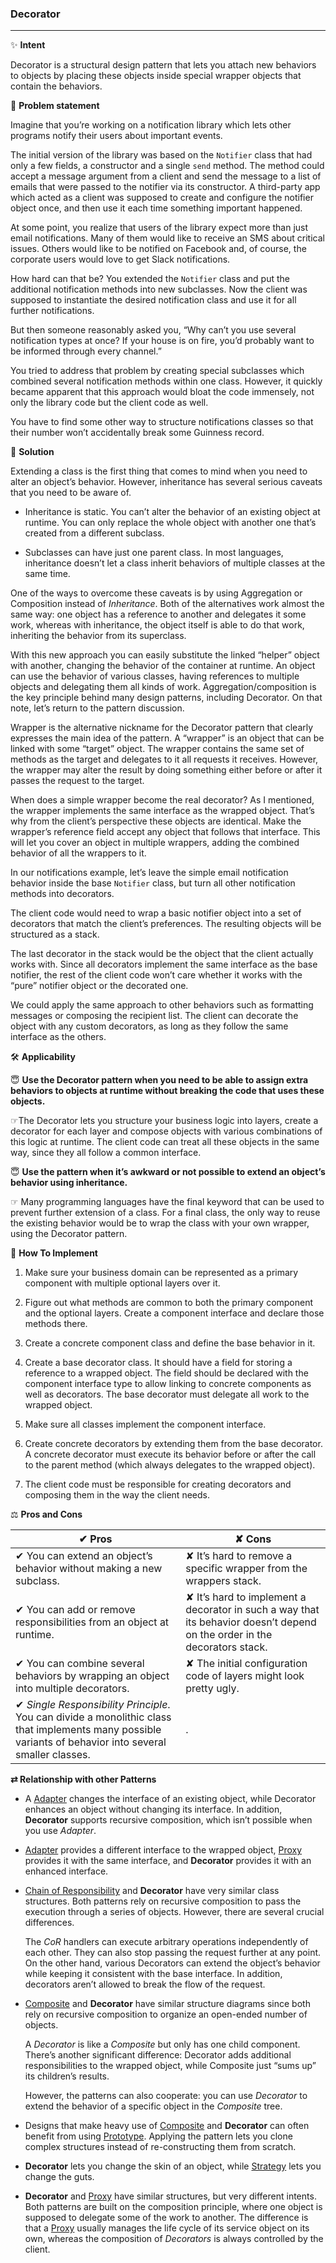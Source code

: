 ### Decorator
-------------

&#10024; **Intent**

Decorator is a structural design pattern that lets you attach new behaviors to objects by placing these objects inside special wrapper objects that contain the behaviors.
     
&#128577; **Problem statement**

Imagine that you’re working on a notification library which lets other programs notify their users about important events.


The initial version of the library was based on the `Notifier` class that had only a few fields, a constructor and a single `send` method. The method could accept a message argument from a client and send the message to a list of emails that were passed to the notifier via its constructor. A third-party app which acted as a client was supposed to create and configure the notifier object once, and then use it each time something important happened.


At some point, you realize that users of the library expect more than just email notifications. Many of them would like to receive an SMS about critical issues. Others would like to be notified on Facebook and, of course, the corporate users would love to get Slack notifications.


How hard can that be? You extended the `Notifier` class and put the additional notification methods into new subclasses. Now the client was supposed to instantiate the desired notification class and use it for all further notifications.


But then someone reasonably asked you, “Why can’t you use several notification types at once? If your house is on fire, you’d probably want to be informed through every channel.”


You tried to address that problem by creating special subclasses which combined several notification methods within one class. However, it quickly became apparent that this approach would bloat the code immensely, not only the library code but the client code as well.

You have to find some other way to structure notifications classes so that their number won’t accidentally break some Guinness record.



&#128578; **Solution**

Extending a class is the first thing that comes to mind when you need to alter an object’s behavior. However, inheritance has several serious caveats that you need to be aware of.

* Inheritance is static. You can’t alter the behavior of an existing object at runtime. You can only replace the whole object with another one that’s created from a different subclass.


* Subclasses can have just one parent class. In most languages, inheritance doesn’t let a class inherit behaviors of multiple classes at the same time.

One of the ways to overcome these caveats is by using Aggregation or Composition  instead of *Inheritance*. Both of the alternatives work almost the same way: one object has a reference to another and delegates it some work, whereas with inheritance, the object itself is able to do that work, inheriting the behavior from its superclass.


With this new approach you can easily substitute the linked “helper” object with another, changing the behavior of the container at runtime. An object can use the behavior of various classes, having references to multiple objects and delegating them all kinds of work. Aggregation/composition is the key principle behind many design patterns, including Decorator. On that note, let’s return to the pattern discussion.


Wrapper is the alternative nickname for the Decorator pattern that clearly expresses the main idea of the pattern. A “wrapper” is an object that can be linked with some “target” object. The wrapper contains the same set of methods as the target and delegates to it all requests it receives. However, the wrapper may alter the result by doing something either before or after it passes the request to the target.

When does a simple wrapper become the real decorator? As I mentioned, the wrapper implements the same interface as the wrapped object. That’s why from the client’s perspective these objects are identical. Make the wrapper’s reference field accept any object that follows that interface. This will let you cover an object in multiple wrappers, adding the combined behavior of all the wrappers to it.

In our notifications example, let’s leave the simple email notification behavior inside the base `Notifier` class, but turn all other notification methods into decorators.


The client code would need to wrap a basic notifier object into a set of decorators that match the client’s preferences. The resulting objects will be structured as a stack.

The last decorator in the stack would be the object that the client actually works with. Since all decorators implement the same interface as the base notifier, the rest of the client code won’t care whether it works with the “pure” notifier object or the decorated one.

We could apply the same approach to other behaviors such as formatting messages or composing the recipient list. The client can decorate the object with any custom decorators, as long as they follow the same interface as the others.

&#128736; **Applicability**

&#128519; **Use the Decorator pattern when you need to be able to assign extra behaviors to objects at runtime without breaking the code that uses these objects.**

&#9758;The Decorator lets you structure your business logic into layers, create a decorator for each layer and compose objects with various combinations of this logic at runtime. The client code can treat all these objects in the same way, since they all follow a common interface.

&#128519; **Use the pattern when it’s awkward or not possible to extend an object’s behavior using inheritance.**

&#9758; Many programming languages have the final keyword that can be used to prevent further extension of a class. For a final class, the only way to reuse the existing behavior would be to wrap the class with your own wrapper, using the Decorator pattern.



&#128221; **How To Implement**

1. Make sure your business domain can be represented as a primary component with multiple optional layers over it.

2. Figure out what methods are common to both the primary component and the optional layers. Create a component interface and declare those methods there.

3. Create a concrete component class and define the base behavior in it.

4. Create a base decorator class. It should have a field for storing a reference to a wrapped object. The field should be declared with the component interface type to allow linking to concrete components as well as decorators. The base decorator must delegate all work to the wrapped object.

5. Make sure all classes implement the component interface.

6. Create concrete decorators by extending them from the base decorator. A concrete decorator must execute its behavior before or after the call to the parent method (which always delegates to the wrapped object).

7. The client code must be responsible for creating decorators and composing them in the way the client needs.

&#9878; **Pros and Cons**

&#10004; Pros | &#10008; Cons
--------------|--------------
&#10004; You can extend an object’s behavior without making a new subclass. | &#10008; It’s hard to remove a specific wrapper from the wrappers stack.
&#10004; You can add or remove responsibilities from an object at runtime. | &#10008; It’s hard to implement a decorator in such a way that its behavior doesn’t depend on the order in the decorators stack.
&#10004; You can combine several behaviors by wrapping an object into multiple decorators. | &#10008; The initial configuration code of layers might look pretty ugly.
&#10004; *Single Responsibility Principle*. You can divide a monolithic class that implements many possible variants of behavior into several smaller classes. | .
 
 
 
 **&#8644; Relationship with other Patterns**
 
- A [Adapter](./Design-Patterns/Adapter/adapter.md) changes the interface of an existing object, while Decorator enhances an object without changing its interface. In addition, **Decorator** supports recursive composition, which isn’t possible when you use *Adapter*.

- [Adapter](./Design-Patterns/Adapter/adapter.md) provides a different interface to the wrapped object, [Proxy](./Design-Patterns/Proxy/proxy.md) provides it with the same interface, and **Decorator** provides it with an enhanced interface.
 
- [Chain of Responsibility](./Design-Patterns/Chain-of-Responsibility/chain_of_responsibility.md) and **Decorator** have very similar class structures. Both patterns rely on recursive composition to pass the execution through a series of objects. However, there are several crucial differences.

  The *CoR* handlers can execute arbitrary operations independently of each other. They can also stop passing the request further at any point. On the other hand, various Decorators can extend the object’s behavior while keeping it consistent with the base interface. In addition, decorators aren’t allowed to break the flow of the request.

- [Composite](./Design-Patterns/Composite/composite.md) and **Decorator** have similar structure diagrams since both rely on recursive composition to organize an open-ended number of objects.

  A *Decorator* is like a *Composite* but only has one child component. There’s another significant difference: Decorator adds additional responsibilities to the wrapped object, while Composite just “sums up” its children’s results.
  
  However, the patterns can also cooperate: you can use *Decorator* to extend the behavior of a specific object in the *Composite* tree.
  
- Designs that make heavy use of [Composite](./Design-Patterns/Composite/composite.md) and **Decorator** can often benefit from using [Prototype](./Design-Patterns/Prototype/prototype.md). Applying the pattern lets you clone complex structures instead of re-constructing them from scratch.
  
- **Decorator** lets you change the skin of an object, while [Strategy](./Design-Patterns/Strategy/strategy.md) lets you change the guts.
  
- **Decorator** and [Proxy](./Design-Patterns/Proxy/proxy.md) have similar structures, but very different intents. Both patterns are built on the composition principle, where one object is supposed to delegate some of the work to another. The difference is that a [Proxy](./Design-Patterns/Proxy/proxy.md) usually manages the life cycle of its service object on its own, whereas the composition of *Decorators* is always controlled by the client.
